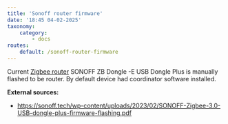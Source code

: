 ```yaml
---
title: 'Sonoff router firmware'
date: '18:45 04-02-2025'
taxonomy:
    category:
        - docs
routes:
    default: /sonoff-router-firmware
---
```


Current [Zigbee router](/zigbee-router) SONOFF ZB Dongle -E USB Dongle Plus is manually flashed to be router. By default device had coordinator software installed.

**External sources:**
* https://sonoff.tech/wp-content/uploads/2023/02/SONOFF-Zigbee-3.0-USB-dongle-plus-firmware-flashing.pdf